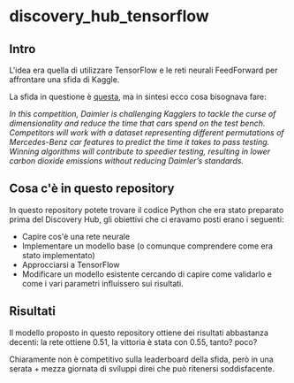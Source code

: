 # discovery_hub_tensorflow

## Intro

L'idea era quella di utilizzare TensorFlow e le reti neurali FeedForward per affrontare una sfida di Kaggle.

La sfida in questione è [questa](https://www.kaggle.com/c/mercedes-benz-greener-manufacturing), ma in sintesi ecco cosa bisognava fare:

*In this competition, Daimler is challenging Kagglers to tackle the curse of dimensionality and reduce the time that cars spend on the test bench. Competitors will work with a dataset representing different permutations of Mercedes-Benz car features to predict the time it takes to pass testing. Winning algorithms will contribute to speedier testing, resulting in lower carbon dioxide emissions without reducing Daimler’s standards.*

## Cosa c'è in questo repository

In questo repository potete trovare il codice Python che era stato preparato prima del Discovery Hub, gli obiettivi che ci eravamo posti erano i seguenti:
- Capire cos'è una rete neurale
- Implementare un modello base (o comunque comprendere come era stato implementato)
- Approcciarsi a TensorFlow
- Modificare un modello esistente cercando di capire come validarlo e come i vari parametri influissero sui risultati.

## Risultati

Il modello proposto in questo repository ottiene dei risultati abbastanza decenti: la rete ottiene 0.51, la vittoria è stata con 0.55, tanto? poco? 

Chiaramente non è competitivo sulla leaderboard della sfida, però in una serata + mezza giornata di sviluppi direi che può ritenersi soddisfacente.
